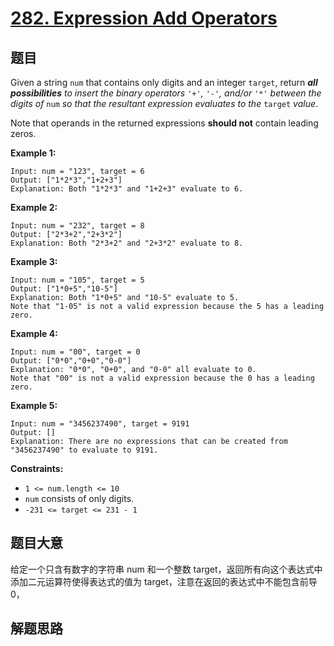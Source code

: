 # [282. Expression Add Operators](https://leetcode-cn.com/problems/expression-add-operators/)

## 题目

Given a string `num` that contains only digits and an integer `target`, return ***all possibilities** to insert the binary operators* `'+'`*,* `'-'`*, and/or* `'*'` *between the digits of* `num` *so that the resultant expression evaluates to the* `target` *value*.

Note that operands in the returned expressions **should not** contain leading zeros.

 

**Example 1:**

```
Input: num = "123", target = 6
Output: ["1*2*3","1+2+3"]
Explanation: Both "1*2*3" and "1+2+3" evaluate to 6.
```

**Example 2:**

```
Input: num = "232", target = 8
Output: ["2*3+2","2+3*2"]
Explanation: Both "2*3+2" and "2+3*2" evaluate to 8.
```

**Example 3:**

```
Input: num = "105", target = 5
Output: ["1*0+5","10-5"]
Explanation: Both "1*0+5" and "10-5" evaluate to 5.
Note that "1-05" is not a valid expression because the 5 has a leading zero.
```

**Example 4:**

```
Input: num = "00", target = 0
Output: ["0*0","0+0","0-0"]
Explanation: "0*0", "0+0", and "0-0" all evaluate to 0.
Note that "00" is not a valid expression because the 0 has a leading zero.
```

**Example 5:**

```
Input: num = "3456237490", target = 9191
Output: []
Explanation: There are no expressions that can be created from "3456237490" to evaluate to 9191.
```

 

**Constraints:**

- `1 <= num.length <= 10`
- `num` consists of only digits.
- `-231 <= target <= 231 - 1`

## 题目大意

给定一个只含有数字的字符串 num 和一个整数 target，返回所有向这个表达式中添加二元运算符使得表达式的值为 target，注意在返回的表达式中不能包含前导 0，

## 解题思路

